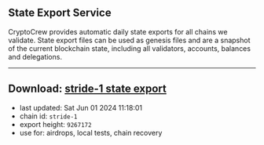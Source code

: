 ## State Export Service
CryptoCrew provides automatic daily state exports for all chains we validate. State export files can be used as genesis files and are a snapshot of the current blockchain state, including all validators, accounts, balances and delegations.

---
**Download: [stride-1 state export](https://dl-eu2.ccvalidators.com/SERVICE/stride/stride-1_export_9267172.json)**
---

- last updated: Sat Jun 01 2024 11:18:01
- chain id: `stride-1`
- export height: `9267172`
- use for: airdrops, local tests, chain recovery
